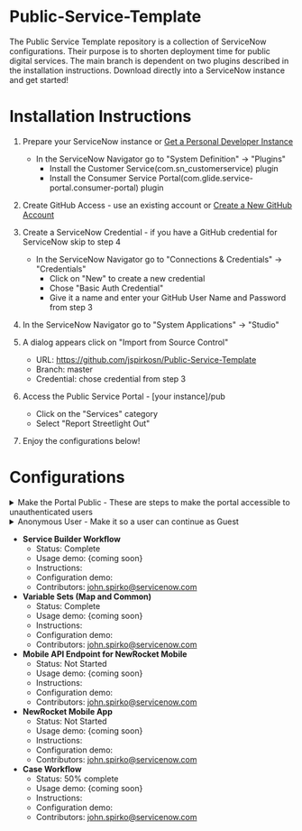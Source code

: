 # Public-Service-Template
The Public Service Template repository is a collection of ServiceNow configurations.  Their purpose is to shorten deployment time for public digital services. The main branch is dependent on two plugins described in the installation instructions.  Download directly into a ServiceNow instance and get started!
# Installation Instructions
1. Prepare your ServiceNow instance or <a href="https://developer.servicenow.com/dev.do#!/guides/quebec/developer-program/pdi-guide/obtaining-a-pdi" title="PDI Readme">Get a Personal Developer Instance</a>
	- In the ServiceNow Navigator go to "System Definition" -> "Plugins"
		- Install the Customer Service(com.sn_customerservice) plugin
 		- Install the Consumer Service Portal(com.glide.service-portal.consumer-portal) plugin
   
2. Create GitHub Access - use an existing account or <a href="https://github.com/join?ref_cta=Sign+up&ref_loc=header+logged+out&ref_page=%2F&source=header-home" title="GitHub Create Account">Create a New GitHub Account</a>
3. Create a ServiceNow Credential - if you have a GitHub credential for ServiceNow skip to step 4
	- In the ServiceNow Navigator go to "Connections & Credentials" -> "Credentials"
		- Click on "New" to create a new credential
		- Chose "Basic Auth Credential"
		- Give it a name and enter your GitHub User Name and Password from step 3
4. In the ServiceNow Navigator go to "System Applications" -> "Studio"
5. A dialog appears click on "Import from Source Control"
    - URL: https://github.com/jspirkosn/Public-Service-Template
    - Branch: master 
    - Credential: chose credential from step 3   
6. Access the Public Service Portal - [your instance]/pub
	- Click on the "Services" category
	- Select "Report Streetlight Out"  
7. Enjoy the configurations below!

# Configurations
<details>
<summary>Make the Portal Public - These are steps to make the portal accessible to unauthenticated users</summary>

- **Status:** Complete
- **Demo:** {coming soon}
- **Setup:**
	1. Go to [your instance]/pub and make sure you aren't authenticated - You should only see the header to login and background image
	2. In the ServiceNow Navigator go to "Public Services Template" -> "Widgets to Make Public"
	3. Make sure you are in the global scope
	4. Change the Public field to "true" for all 4 of the widgets
	5. In the ServiceNow Navigator go to "Public Services Template" -> "Pages to Make Public"
	6. Change the Public field to "true" for 1 page
	5. Refresh the browser in step 1 - you should now see the search box and catalog navigations  
	
- **Setup Video:**
- **Contributors:** 
	- john.spirko@servicenow.com 
</details>

<details>
<summary>Anonymous User - Make it so a user can continue as Guest</summary>

- **Status:** Complete
- **Demo:** {coming soon}
- **Setup:**
- **Setup Video:**
- **Contributors:** 
	- john.spirko@servicenow.com 
</details>


- **Service Builder Workflow**
   - Status: Complete 
   - Usage demo: {coming soon}  
   - Instructions:
   - Configuration demo:
   - Contributors: john.spirko@servicenow.com
- **Variable Sets (Map and Common)**
   - Status: Complete 
   - Usage demo: {coming soon}  
   - Instructions:
   - Configuration demo:
   - Contributors: john.spirko@servicenow.com
- **Mobile API Endpoint for NewRocket Mobile**
   - Status: Not Started 
   - Usage demo: {coming soon}  
   - Instructions:
   - Configuration demo:
   - Contributors: john.spirko@servicenow.com
- **NewRocket Mobile App**
   - Status: Not Started 
   - Usage demo: {coming soon}  
   - Instructions:
   - Configuration demo:
   - Contributors: john.spirko@servicenow.com
- **Case Workflow**
   - Status: 50% complete 
   - Usage demo: {coming soon}  
   - Instructions:
   - Configuration demo:
   - Contributors: john.spirko@servicenow.com
